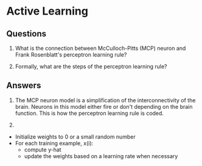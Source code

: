 # Active Learning

## Questions
1. What is the connection between McCulloch-Pitts (MCP) neuron and Frank Rosenblatt's perceptron learning rule?

2. Formally, what are the steps of the perceptron learning rule?

## Answers
1. The MCP neuron model is a simplification of the interconnectivity of the brain. Neurons in this model either fire or don't depending on the brain function. This is how the perceptron learning rule is coded.

2. 
- Initialize weights to 0 or a small random number
- For each training example, x(i): 
    + compute y-hat 
    + update the weights based on a learning rate when necessary